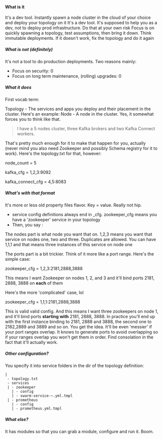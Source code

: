 #### What is it
It's a dev tool. Instantly spawn a node cluster in the cloud of your choice and deploy your topology on it
It's a dev tool. It's supposed to help you as a dev, not to deploy prod infrastructure. Do that at your own risk
Focus is on quickly spawning a topology, test assumptions, then bring it down. Think immutable deployments.
If it doesn't work, fix the topology and do it again

##### What is not (definitely)
It's not a tool to do production deployments. Two reasons mainly:
 * Focus on security: 0
 * Focus on long term maintenance, (rolling) upgrades: 0

##### What it does
First vocab term:

Topology - The services and apps you deploy and their placement in the cluster. Here's an example:
Node - A node in the cluster. Yes, it somewhat forces you to think like that.

> I have a 5 nodes cluster, three Kafka brokers and two Kafka Connect workers.

That's pretty much enough for it to make that happen for you, actually (never mind you also need Zookeeper and possibly
Schema registry for it to work). Here's the topology.txt for that, however:

node_count        = 5

kafka_cfg         = 1,2,3:9092

kafka_connect_cfg = 4,5:8083

##### What's with that format
It's more or less old property files flavor. Key = value. Really not hip.

 * service config definitions always end in _cfg. zookeeper_cfg means you have a 'zookeeper' service in your topology 
 * Then, you say <nodes>:<ports>
 
The nodes part is what node you want that on. 1,2,3 means you want that service on nodes one, two and three.
Duplicates are allowed. You can have 1,1,1 and that means three instances of this service on node one
 
The ports part is a bit trickier. Think of it more like a port range. Here's the simple case:
 
zookeeper_cfg   = 1,2,3:2181,2888,3888
 
This means I want Zookeeper on nodes 1, 2, and 3 and it'll bind ports 2181, 2888, 3888 on **each** of them
 
Here's the more 'complicated' case, lol
 
zookeeper_cfg   = 1,1,1:2181,2888,3888
 
This is valid valid config. And this means I want three zookeepers on node 1, and it'll bind ports **starting with** 
2181, 2888, 3888. In practice you'll end up with the first instance binding to 2181, 2888 and 3888, the second one to
2182,2889 and 3889 and so on. You get the idea. It'll be even 'messier' if your port ranges overlap. It knows to generate
ports to avoid overlapping so if your ranges overlap you won't get them in order. Find consolation in the fact that
it'll actually work.
 
##### Other configuration?

You specify it into service folders in the dir of the topology definition:
```
|
 - topology.txt
 - services
 | - zookeeper
   | - config
   | - swarm-service-~.yml.tmpl
 | - prometheus
   | - config
   | - prometheus.yml.tmpl
```
   
##### What else?

It has modules so that you can grab a module, configure and run it. Boom.
